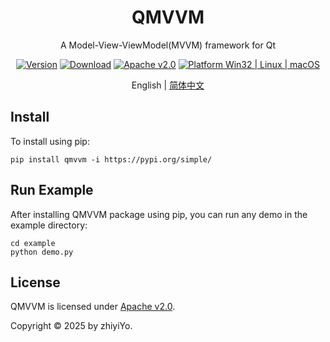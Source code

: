 
<h1 align="center">
  QMVVM
</h1>
<p align="center">
  A Model-View-ViewModel(MVVM) framework for Qt
</p>

<div align="center">

[![Version](https://img.shields.io/pypi/v/QMVVM?color=%2334D058&label=Version)](https://pypi.org/project/QMVVM)
[![Download](https://static.pepy.tech/personalized-badge/QMVVM?period=total&units=international_system&left_color=grey&right_color=brightgreen&left_text=Downloads)]()
[![Apache v2.0](https://img.shields.io/badge/License-Apache%20v2.0-blue?color=#4ec820)](LICENSE)
[![Platform Win32 | Linux | macOS](https://img.shields.io/badge/Platform-Win32%20|%20Linux%20|%20macOS-blue?color=#4ec820)]()

</div>

<p align="center">
English | <a href="docs/README_zh.md">简体中文</a>
</p>


## Install
To install using pip:
```shell
pip install qmvvm -i https://pypi.org/simple/
```

## Run Example
After installing QMVVM package using pip, you can run any demo in the example directory:
```shell
cd example
python demo.py
```

## License
QMVVM is licensed under [Apache v2.0](./LICENSE).

Copyright © 2025 by zhiyiYo.